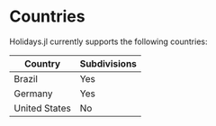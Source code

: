 # Countries

Holidays.jl currently supports the following countries:

| Country       | Subdivisions |
| -             | -            |
| Brazil        | Yes          |
| Germany       | Yes          |
| United States | No           |
